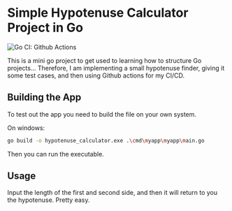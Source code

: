 # Simple Hypotenuse Calculator Project in Go

![Go CI: Github Actions](https://github.com/mattangoh/hypotenuse_finder/actions/workflows/go.yml/badge.svg)

This is a mini go project to get used to learning how to structure Go projects... Therefore, I am implementing a small hypotenuse finder, giving it some test cases, and then using Github actions for my CI/CD.

## Building the App
To test out the app you need to build the file on your own system. 

On windows:
```bash
go build -o hypotenuse_calculator.exe .\cmd\myapp\myapp\main.go
```
Then you can run the executable.

## Usage

Input the length of the first and second side, and then it will return to you the hypotenuse. Pretty easy.

